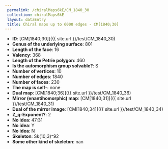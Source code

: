 ```yaml
--- 
 permalink: /chiralMaps6kE/CM_1840_30 
 collection: chiralMaps6kE
 layout: dataEntry
 title: Chiral maps up to 6000 edges - CM[1840;30]
---
```


- **ID**: [CM[1840;30]]({{ site.url }}/test/CM_1840_30)
- **Genus of the underlying surface**: 801
- **Length of the face**: 16
- **Valency**: 368
- **Length of the Petrie polygon**: 460
- **Is the automorphism group solvable?**: S
- **Number of vertices**: 10
- **Number of edges**: 1840
- **Number of faces**: 230
- **The map is self-**: none
- **Dual map**: [CM[1840;36]]({{ site.url }}/test/CM_1840_36)
- **Mirror (enantihomorphic) map**: [CM[1840;31]]({{ site.url }}/test/CM_1840_31)
- **Dual of the mirror image**: [CM[1840;34]]({{ site.url }}/test/CM_1840_34)
- **Z_q-Exponent?**: 2
- **No idea**:  47:31
- **No idea**: Y
- **No idea**: N
- **Skeleton**: Sk(10;3)^92
- **Some other kind of skeleton**: nan
